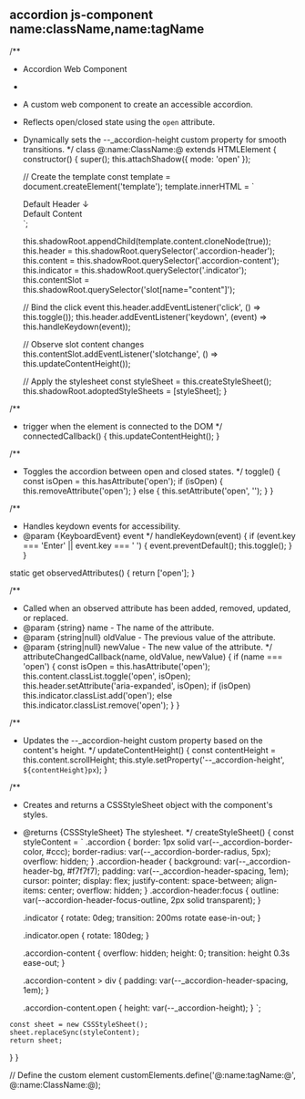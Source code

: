 
accordion
js-component
name:className,name:tagName
---
/**
 * Accordion Web Component
 * 
 * A custom web component to create an accessible accordion.
 * Reflects open/closed state using the `open` attribute.
 * Dynamically sets the --_accordion-height custom property for smooth transitions.
 */
class @:name:ClassName:@ extends HTMLElement {
  constructor() {
    super();
    this.attachShadow({ mode: 'open' });

    // Create the template
    const template = document.createElement('template');
    template.innerHTML = `
      <div class="accordion">
        <div class="accordion-header" tabindex="0" role="button" aria-expanded="false">
          <slot name="header">Default Header</slot>
          <span slot="accordion-indicator" class="indicator">&darr;</span>
        </div>
        <div class="accordion-content" role="region" aria-labelledby="accordion-header">
          <div><slot name="content">Default Content</slot></div>
        </div>
      </div>
    `;

    this.shadowRoot.appendChild(template.content.cloneNode(true));
    this.header = this.shadowRoot.querySelector('.accordion-header');
    this.content = this.shadowRoot.querySelector('.accordion-content');
    this.indicator = this.shadowRoot.querySelector('.indicator');
    this.contentSlot = this.shadowRoot.querySelector('slot[name="content"]');

    // Bind the click event
    this.header.addEventListener('click', () => this.toggle());
    this.header.addEventListener('keydown', (event) => this.handleKeydown(event));

    // Observe slot content changes
    this.contentSlot.addEventListener('slotchange', () => this.updateContentHeight());

    // Apply the stylesheet
    const styleSheet = this.createStyleSheet();
    this.shadowRoot.adoptedStyleSheets = [styleSheet];
  }
  
  /**
  * trigger when the element is connected to the DOM
  */
  connectedCallback() {
  	    this.updateContentHeight();
  }

  /**
   * Toggles the accordion between open and closed states.
   */
  toggle() {
    const isOpen = this.hasAttribute('open');
    if (isOpen) {
      this.removeAttribute('open');
    } else {
      this.setAttribute('open', '');
    }
  }

  /**
   * Handles keydown events for accessibility.
   * @param {KeyboardEvent} event 
   */
  handleKeydown(event) {
    if (event.key === 'Enter' || event.key === ' ') {
      event.preventDefault();
      this.toggle();
    }
  }

  static get observedAttributes() {
    return ['open'];
  }

  /**
   * Called when an observed attribute has been added, removed, updated, or replaced.
   * @param {string} name - The name of the attribute.
   * @param {string|null} oldValue - The previous value of the attribute.
   * @param {string|null} newValue - The new value of the attribute.
   */
  attributeChangedCallback(name, oldValue, newValue) {
    if (name === 'open') {
      const isOpen = this.hasAttribute('open');
      this.content.classList.toggle('open', isOpen);
      this.header.setAttribute('aria-expanded', isOpen);
      if (isOpen)
      	this.indicator.classList.add('open');
      else
      	this.indicator.classList.remove('open');
    }
  }

  /**
   * Updates the --_accordion-height custom property based on the content's height.
   */
  updateContentHeight() {
    const contentHeight = this.content.scrollHeight;
    this.style.setProperty('--_accordion-height', `${contentHeight}px`);
  }

  /**
   * Creates and returns a CSSStyleSheet object with the component's styles.
   * @returns {CSSStyleSheet} The stylesheet.
   */
  createStyleSheet() {
    const styleContent = `
      .accordion {
        border: 1px solid var(--_accordion-border-color, #ccc);
        border-radius: var(--_accordion-border-radius, 5px);
        overflow: hidden;
      }
      .accordion-header {
        background: var(--_accordion-header-bg, #f7f7f7);
        padding: var(--_accordion-header-spacing, 1em);
        cursor: pointer;
        display: flex;
        justify-content: space-between;
        align-items: center;
        overflow: hidden;
      }
      .accordion-header:focus {
        outline: var(--accordion-header-focus-outline, 2px solid transparent);
      }
      
      .indicator {
      	rotate: 0deg;
        transition: 200ms rotate ease-in-out;
      }
      
      .indicator.open {
      	rotate: 180deg;
      }
      
      .accordion-content {
        overflow: hidden;
        height: 0;
        transition: height 0.3s ease-out;
      }
      
       .accordion-content > div {
        padding: var(--_accordion-header-spacing, 1em);
      }
      
      .accordion-content.open {
        height: var(--_accordion-height);
      }
    `;

    const sheet = new CSSStyleSheet();
    sheet.replaceSync(styleContent);
    return sheet;
  }
}

// Define the custom element
customElements.define('@:name:tagName:@', @:name:ClassName:@);
